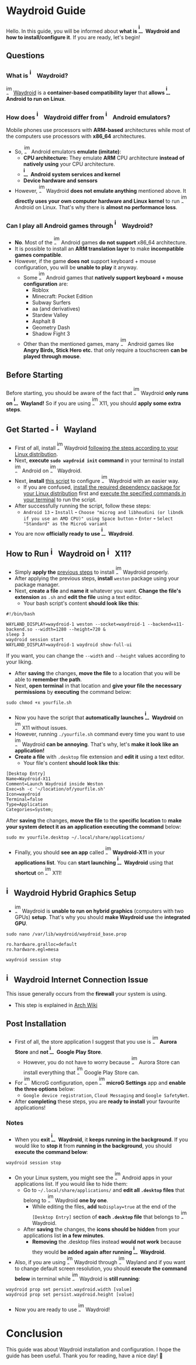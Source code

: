 # Waydroid Guide
Hello. In this guide, you will be informed about **what is <img width="16" height="25" alt="image" src="https://github.com/user-attachments/assets/92f8c7dc-7a41-4a92-bc71-0d69bd2d22b9" /> Waydroid and how to install/configure it**. If you are ready, let's begin!
## Questions
### What is <img width="16" height="25" alt="image" src="https://github.com/user-attachments/assets/92f8c7dc-7a41-4a92-bc71-0d69bd2d22b9" /> Waydroid?
<img width="16" height="25" alt="image" src="https://github.com/user-attachments/assets/92f8c7dc-7a41-4a92-bc71-0d69bd2d22b9" /> [Waydroid](https://waydro.id/) is a **container-based compatibility layer** that **allows <img width="16" height="25" alt="image-removebg-preview(1)" src="https://github.com/user-attachments/assets/cec27060-1d67-48e1-8f29-a3a5b639fde8" /> Android to run on Linux**.
### How does <img width="16" height="25" alt="image" src="https://github.com/user-attachments/assets/92f8c7dc-7a41-4a92-bc71-0d69bd2d22b9" /> Waydroid differ from <img width="16" height="25" alt="image-removebg-preview(1)" src="https://github.com/user-attachments/assets/cec27060-1d67-48e1-8f29-a3a5b639fde8" /> Android emulators?
Mobile phones use processors with **ARM-based** architectures while most of the computers use processors with **x86_64** architectures.
- So, <img width="16" height="25" alt="image-removebg-preview(1)" src="https://github.com/user-attachments/assets/cec27060-1d67-48e1-8f29-a3a5b639fde8" /> Android emulators **emulate (imitate)**:
    - **CPU architecture:** They emulate **ARM** CPU architecture **instead of natively using** your CPU architecture.
    - **<img width="16" height="25" alt="image-removebg-preview(1)" src="https://github.com/user-attachments/assets/cec27060-1d67-48e1-8f29-a3a5b639fde8" /> Android system services and kernel**
    - **Device hardware and sensors**
- However, <img width="16" height="25" alt="image" src="https://github.com/user-attachments/assets/92f8c7dc-7a41-4a92-bc71-0d69bd2d22b9" /> Waydroid **does not emulate anything** mentioned above. It **directly uses your own computer hardware and Linux kernel** to run <img width="16" height="25" alt="image-removebg-preview(1)" src="https://github.com/user-attachments/assets/cec27060-1d67-48e1-8f29-a3a5b639fde8" /> Android on Linux. That's why there is **almost no performance loss**.
### Can I play all Android games through <img width="16" height="25" alt="image" src="https://github.com/user-attachments/assets/92f8c7dc-7a41-4a92-bc71-0d69bd2d22b9" /> Waydroid?
- **No**. Most of the <img width="16" height="25" alt="image-removebg-preview(1)" src="https://github.com/user-attachments/assets/cec27060-1d67-48e1-8f29-a3a5b639fde8" /> Android games **do not support** x86_64 architecture.
- It is possible to install an **ARM translation layer** to make **incompatible games compatible**.
- However, if the game **does not** support keyboard + mouse configuration, you will be **unable to play** it anyway.
  - Some <img width="16" height="25" alt="image-removebg-preview(1)" src="https://github.com/user-attachments/assets/cec27060-1d67-48e1-8f29-a3a5b639fde8" /> Android games that **natively support keyboard + mouse configuration** are:
    - Roblox
    - Minecraft: Pocket Edition
    - Subway Surfers
    - aa (and derivatives)
    - Stardew Valley
    - Asphalt 8
    - Geometry Dash
    - Shadow Fight 3
  - Other than the mentioned games, many <img width="16" height="25" alt="image-removebg-preview(1)" src="https://github.com/user-attachments/assets/cec27060-1d67-48e1-8f29-a3a5b639fde8" /> Android games like **Angry Birds, Stick Hero etc.** that only require a touchscreen **can be played through mouse**.
## Before Starting
Before starting, you should be aware of the fact that <img width="16" height="25" alt="image" src="https://github.com/user-attachments/assets/92f8c7dc-7a41-4a92-bc71-0d69bd2d22b9" /> Waydroid **only runs on <img width="16" height="25" alt="image" src="https://github.com/user-attachments/assets/a00199c8-1319-4180-bbae-9e77988a03d3" /> Wayland!** So if you are using <img width="16" height="25" alt="image" src="https://github.com/user-attachments/assets/4d1fca1d-3f5b-4de8-af0a-7555255af4f2" /> X11, you should **apply some extra steps**.
## Get Started - <img width="16" height="25" alt="image" src="https://github.com/user-attachments/assets/a00199c8-1319-4180-bbae-9e77988a03d3" /> Wayland
- First of all, install <img width="16" height="25" alt="image" src="https://github.com/user-attachments/assets/92f8c7dc-7a41-4a92-bc71-0d69bd2d22b9" /> Waydroid [following the steps according to your Linux distribution](https://docs.waydro.id/usage/install-on-desktops).
- Next, **execute `sudo waydroid init` command** in your terminal to install <img width="16" height="25" alt="image-removebg-preview(1)" src="https://github.com/user-attachments/assets/cec27060-1d67-48e1-8f29-a3a5b639fde8" /> Android on <img width="16" height="25" alt="image" src="https://github.com/user-attachments/assets/92f8c7dc-7a41-4a92-bc71-0d69bd2d22b9" /> Waydroid.
- Next, **install** [this script](https://github.com/casualsnek/waydroid_script) to configure <img width="16" height="25" alt="image" src="https://github.com/user-attachments/assets/92f8c7dc-7a41-4a92-bc71-0d69bd2d22b9" /> Waydroid with an easier way.
  - If you are confused, [install the required dependency package for your Linux distribution](https://github.com/casualsnek/waydroid_script?tab=readme-ov-file#dependencies) first and [execute the specified commands in your terminal](https://github.com/casualsnek/waydroid_script?tab=readme-ov-file#interactive-terminal-interface) to run the script.
- After successfully running the script, follow these steps:
  - `Android 13` **-** `Install` **-** `Choose "microg and libhoudini (or libndk if you use an AMD CPU)" using Space button` **-** `Enter` **-** `Select "Standard" as the MicroG variant`
- You are now **officially ready to use <img width="16" height="25" alt="image" src="https://github.com/user-attachments/assets/92f8c7dc-7a41-4a92-bc71-0d69bd2d22b9" /> Waydroid**.
## How to Run <img width="16" height="25" alt="image" src="https://github.com/user-attachments/assets/92f8c7dc-7a41-4a92-bc71-0d69bd2d22b9" /> Waydroid on <img width="16" height="25" alt="image" src="https://github.com/user-attachments/assets/4d1fca1d-3f5b-4de8-af0a-7555255af4f2" /> X11?
- Simply **apply the** [previous steps](https://github.com/cagla-su/Waydroid-Guide?tab=readme-ov-file#get-started----wayland) to install <img width="16" height="25" alt="image" src="https://github.com/user-attachments/assets/92f8c7dc-7a41-4a92-bc71-0d69bd2d22b9" /> Waydroid properly.
- After applying the previous steps, **install** `weston` package using your package manager.
- Next, **create a file** and **name it** whatever you want. **Change the file's extension** as `.sh` and **edit the file** using a text editor.
  - Your bash script's content **should look like this**:
```
#!/bin/bash

WAYLAND_DISPLAY=waydroid-1 weston --socket=waydroid-1 --backend=x11-backend.so --width=1280 --height=720 &
sleep 3
waydroid session start
WAYLAND_DISPLAY=waydroid-1 waydroid show-full-ui
```
If you want, you can change the `--width` and `--height` values according to your liking.
- After **saving** the changes, **move the file** to a location that you will be able to **remember the path**.
- Next, **open terminal** in that location and **give your file the necessary permissions** by **executing** the command below:
```
sudo chmod +x yourfile.sh
```
- Now you have the script that **automatically launches <img width="16" height="25" alt="image" src="https://github.com/user-attachments/assets/92f8c7dc-7a41-4a92-bc71-0d69bd2d22b9" /> Waydroid** on <img width="16" height="25" alt="image" src="https://github.com/user-attachments/assets/4d1fca1d-3f5b-4de8-af0a-7555255af4f2" /> X11 without issues.
- However, running `./yourfile.sh` command every time you want to use <img width="16" height="25" alt="image" src="https://github.com/user-attachments/assets/92f8c7dc-7a41-4a92-bc71-0d69bd2d22b9" /> Waydroid **can be annoying**. That's why, let's **make it look like an application!**
- **Create a file** with `.desktop` file extension and **edit it** using a text editor.
  - Your file's content **should look like this**:
```
[Desktop Entry]
Name=Waydroid-X11
Comment=Launch Waydroid inside Weston
Exec=sh -c '~/location/of/yourfile.sh'
Icon=waydroid
Terminal=false
Type=Application
Categories=System;
```
After **saving** the changes, **move the file** to the **specific location** to **make your system detect it as an application executing the command** below:
```
sudo mv yourfile.desktop ~/.local/share/applications/
```
- Finally, you should **see an app** called <img width="16" height="25" alt="image" src="https://github.com/user-attachments/assets/92f8c7dc-7a41-4a92-bc71-0d69bd2d22b9" /> **Waydroid-X11** in your **applications list**. You can **start launching <img width="16" height="25" alt="image" src="https://github.com/user-attachments/assets/92f8c7dc-7a41-4a92-bc71-0d69bd2d22b9" /> Waydroid** using that **shortcut** on <img width="16" height="25" alt="image" src="https://github.com/user-attachments/assets/4d1fca1d-3f5b-4de8-af0a-7555255af4f2" /> X11!
## <img width="16" height="25" alt="image" src="https://github.com/user-attachments/assets/92f8c7dc-7a41-4a92-bc71-0d69bd2d22b9" /> Waydroid Hybrid Graphics Setup
- <img width="16" height="25" alt="image" src="https://github.com/user-attachments/assets/92f8c7dc-7a41-4a92-bc71-0d69bd2d22b9" /> Waydroid is **unable to run on hybrid graphics** (computers with two GPUs) **setup**. That's why you should **make Waydroid use** the **integrated GPU**.
```
sudo nano /var/lib/waydroid/waydroid_base.prop
```
```
ro.hardware.gralloc=default
ro.hardware.egl=mesa
```
```
waydroid session stop
```
## <img width="16" height="25" alt="image" src="https://github.com/user-attachments/assets/92f8c7dc-7a41-4a92-bc71-0d69bd2d22b9" /> Waydroid Internet Connection Issue
This issue generally occurs from the **firewall** your system is using.
- This step is explained in [Arch Wiki](https://wiki.archlinux.org/title/Waydroid#Network)
## Post Installation
- First of all, the store application I suggest that you use is <img width="16" height="25" alt="image" src="https://github.com/user-attachments/assets/60ac7bde-b53b-446d-96e6-d7d5eb0d94f9" /> **Aurora Store** and **not <img width="16" height="25" alt="image" src="https://github.com/user-attachments/assets/abd68b9b-79ab-4062-a28c-54edff49e54e" /> Google Play Store**.
  - However, you do not have to worry because <img width="16" height="25" alt="image" src="https://github.com/user-attachments/assets/60ac7bde-b53b-446d-96e6-d7d5eb0d94f9" /> Aurora Store can install everything that <img width="16" height="25" alt="image" src="https://github.com/user-attachments/assets/abd68b9b-79ab-4062-a28c-54edff49e54e" /> Google Play Store can.
- For <img width="16" height="25" alt="image" src="https://github.com/user-attachments/assets/2acef641-cfdf-4dcd-a5d8-be0eba79d567" /> MicroG configuration, open <img width="16" height="25" alt="image" src="https://github.com/user-attachments/assets/2acef641-cfdf-4dcd-a5d8-be0eba79d567" /> **microG Settings** app and **enable the three options** below:
  - `Google device registration`, `Cloud Messaging` and `Google SafetyNet`.
- After **completing** these steps, you are **ready to install** your favourite applications!
### Notes
- When you **exit <img width="16" height="25" alt="image" src="https://github.com/user-attachments/assets/92f8c7dc-7a41-4a92-bc71-0d69bd2d22b9" /> Waydroid**, it **keeps running in the background**. If you would like to **stop it** from **running in the background**, you should **execute the command below**:
```
waydroid session stop
```
- On your Linux system, you might see the <img width="16" height="25" alt="image-removebg-preview(1)" src="https://github.com/user-attachments/assets/cec27060-1d67-48e1-8f29-a3a5b639fde8" /> Android apps in your applications list. If you would like to hide them:
  - Go to `~/.local/share/applications/` and **edit all `.desktop` files** that belong to <img width="16" height="25" alt="image" src="https://github.com/user-attachments/assets/92f8c7dc-7a41-4a92-bc71-0d69bd2d22b9" /> Waydroid **one by one**.
    - While editing the files, **add** `NoDisplay=true` at the end of the `[Desktop Entry]` section of **each `.desktop` file** that belongs to <img width="16" height="25" alt="image" src="https://github.com/user-attachments/assets/92f8c7dc-7a41-4a92-bc71-0d69bd2d22b9" /> Waydroid.
  - After **saving** the changes, the **icons should be hidden** from your applications list **in a few minutes**.
    - **Removing** the .desktop files instead **would not work** because they would **be added again after running <img width="16" height="25" alt="image" src="https://github.com/user-attachments/assets/92f8c7dc-7a41-4a92-bc71-0d69bd2d22b9" /> Waydroid**.
- Also, if you are using <img width="16" height="25" alt="image" src="https://github.com/user-attachments/assets/92f8c7dc-7a41-4a92-bc71-0d69bd2d22b9" /> Waydroid through <img width="16" height="25" alt="image" src="https://github.com/user-attachments/assets/a00199c8-1319-4180-bbae-9e77988a03d3" /> Wayland and if you want to change default screen resolution, you should **execute the command below** in terminal while <img width="16" height="25" alt="image" src="https://github.com/user-attachments/assets/92f8c7dc-7a41-4a92-bc71-0d69bd2d22b9" /> Waydroid is **still running**:
```
waydroid prop set persist.waydroid.width [value]
waydroid prop set persist.waydroid.height [value]
```
- Now you are ready to use <img width="16" height="25" alt="image" src="https://github.com/user-attachments/assets/92f8c7dc-7a41-4a92-bc71-0d69bd2d22b9" /> Waydroid!
# Conclusion
This guide was about Waydroid installation and configuration. I hope the guide has been useful. Thank you for reading, have a nice day! 🐧
